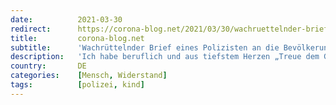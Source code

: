 ```yaml
---
date:          2021-03-30
redirect:      https://corona-blog.net/2021/03/30/wachruettelnder-brief-eines-polizisten-an-die-bevoelkerung/
title:         corona-blog.net
subtitle:      'Wachrüttelnder Brief eines Polizisten an die Bevölkerung'
description:   'Ich habe beruflich und aus tiefstem Herzen „Treue dem Grundgesetz und der Verfassung“ geschworen, so wahr mir Gott helfe. Dies war mein Amtseid.'
country:       DE
categories:    [Mensch, Widerstand]
tags:          [polizei, kind]
---
```

